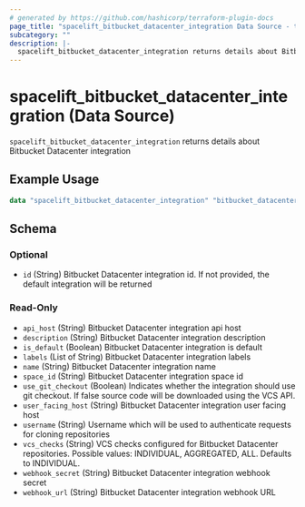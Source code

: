 ```yaml
---
# generated by https://github.com/hashicorp/terraform-plugin-docs
page_title: "spacelift_bitbucket_datacenter_integration Data Source - terraform-provider-spacelift"
subcategory: ""
description: |-
  spacelift_bitbucket_datacenter_integration returns details about Bitbucket Datacenter integration
---
```


# spacelift_bitbucket_datacenter_integration (Data Source)

`spacelift_bitbucket_datacenter_integration` returns details about Bitbucket Datacenter integration

## Example Usage

```terraform
data "spacelift_bitbucket_datacenter_integration" "bitbucket_datacenter_integration" {}
```

<!-- schema generated by tfplugindocs -->
## Schema

### Optional

- `id` (String) Bitbucket Datacenter integration id. If not provided, the default integration will be returned

### Read-Only

- `api_host` (String) Bitbucket Datacenter integration api host
- `description` (String) Bitbucket Datacenter integration description
- `is_default` (Boolean) Bitbucket Datacenter integration is default
- `labels` (List of String) Bitbucket Datacenter integration labels
- `name` (String) Bitbucket Datacenter integration name
- `space_id` (String) Bitbucket Datacenter integration space id
- `use_git_checkout` (Boolean) Indicates whether the integration should use git checkout. If false source code will be downloaded using the VCS API.
- `user_facing_host` (String) Bitbucket Datacenter integration user facing host
- `username` (String) Username which will be used to authenticate requests for cloning repositories
- `vcs_checks` (String) VCS checks configured for Bitbucket Datacenter repositories. Possible values: INDIVIDUAL, AGGREGATED, ALL. Defaults to INDIVIDUAL.
- `webhook_secret` (String) Bitbucket Datacenter integration webhook secret
- `webhook_url` (String) Bitbucket Datacenter integration webhook URL
